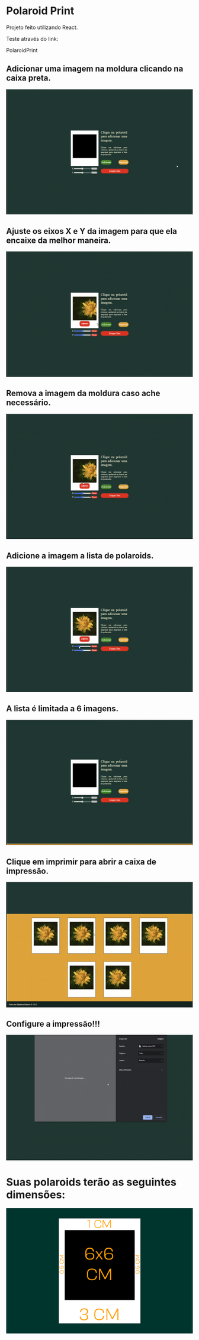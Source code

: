 # Polaroid Print
<p>Projeto feito utilizando React.</p>
<p>Teste através do link:</p>
<p><a>PolaroidPrint</a></p>


## Adicionar uma imagem na moldura clicando na caixa preta.
<img src='.images/adicionar.gif'/>

## Ajuste os eixos X e Y da imagem para que ela encaixe da melhor maneira.
<img src='.images/configurar.gif'/>

## Remova a imagem da moldura caso ache necessário.
<img src='.images/limpar.gif'/>

## Adicione a imagem a lista de polaroids.
<img src='.images/adicionar-lista.gif'/>

## A lista é limitada a 6 imagens.
<img src='.images/lista-preenchida.gif'/>

## Clique em imprimir para abrir a caixa de impressão.
<img src='.images/iniciar-impressao.gif'/>

## Configure a impressão!!!
<img src='.images/impressao.gif'/>

# Suas polaroids terão as seguintes dimensões:
<img src='.images/dimensoes.png'/>
